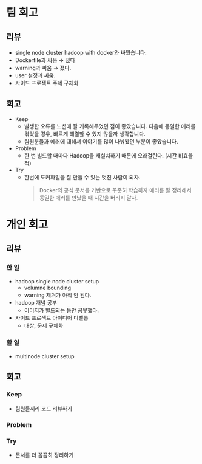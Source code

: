 # 팀 회고

## 리뷰

- single node cluster hadoop with docker와 싸웠습니다.
- Dockerfile과 싸움 → 졌다
- warning과 싸움 → 졌다.
- user 설정과 싸움.
- 사이드 프로젝트 주제 구체화

## 회고

- Keep
  - 발생한 오류를 노션에 잘 기록해두었던 점이 좋았습니다. 다음에 동일한 에러를 겪었을 경우, 빠르게 해결할 수 있지 않을까 생각합니다.
  - 팀원분들과 에러에 대해서 이야기를 많이 나눠봤던 부분이 좋았습니다.
- Problem
  - 한 번 빌드할 때마다 Hadoop을 재설치하기 때문에 오래걸린다. (시간 비효율적)
- Try
  - 한번에 도커파일을 잘 만들 수 있는 멋진 사람이 되자.
    > Docker의 공식 문서를 기반으로 꾸준히 학습하자
    > 에러를 잘 정리해서 동일한 에러를 만났을 때 시간을 버리지 말자.

# 개인 회고

## 리뷰

### 한 일

- hadoop single node cluster setup
  - volumne bounding
  - warning 제거가 아직 안 된다.
- hadoop 개념 공부
  - 이미지가 빌드되는 동안 공부했다.
- 사이드 프로젝트 아이디어 디벨롭
  - 대상, 문제 구체화

### 할 일

- multinode cluster setup

## 회고

### Keep

- 팀원들끼리 코드 리뷰하기

### Problem

### Try

- 문서를 더 꼼꼼히 정리하기

